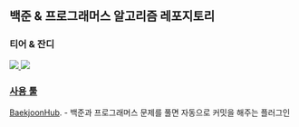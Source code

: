 ## 백준 & 프로그래머스 알고리즘 레포지토리

### 티어 & 잔디

<a href="https://solved.ac/dongwook7">

<img src="http://mazassumnida.wtf/api/v2/generate_badge?boj=dongwook7" />
<img src="https://mazandi.herokuapp.com/api?handle=dongwook7&theme=warm" />

### 사용 툴
[BaekjoonHub](https://github.com/BaekjoonHub/BaekjoonHub). - 백준과 프로그래머스 문제를 풀면 자동으로 커밋을 해주는 플러그인
